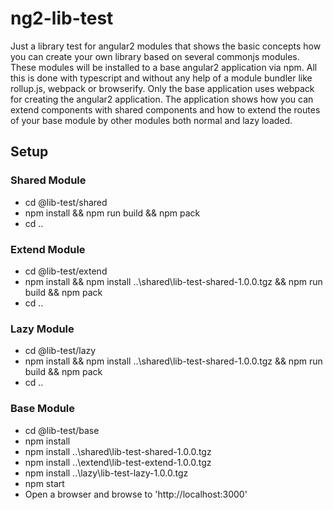 # ng2-lib-test
Just a library test for angular2 modules that shows the basic concepts how you can create your own library based on several commonjs modules. These modules will be installed to a base angular2 application via npm.
All this is done with typescript and without any help of a module bundler like rollup.js, webpack or browserify.
Only the base application uses webpack for creating the angular2 application. The application shows how you can extend components with shared components and how to extend the routes of your base module by other modules both normal and lazy loaded.

## Setup
### Shared Module
* cd @lib-test/shared
* npm install && npm run build && npm pack
* cd ..

### Extend Module
* cd @lib-test/extend
* npm install && npm install ..\shared\lib-test-shared-1.0.0.tgz && npm run build && npm pack
* cd ..

### Lazy Module
* cd @lib-test/lazy
* npm install && npm install ..\shared\lib-test-shared-1.0.0.tgz && npm run build && npm pack
* cd ..

### Base Module
* cd @lib-test/base
* npm install
* npm install ..\shared\lib-test-shared-1.0.0.tgz
* npm install ..\extend\lib-test-extend-1.0.0.tgz
* npm install ..\lazy\lib-test-lazy-1.0.0.tgz
* npm start
* Open a browser and browse to 'http://localhost:3000'
